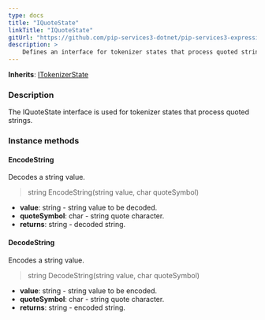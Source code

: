 ```yaml
---
type: docs
title: "IQuoteState"
linkTitle: "IQuoteState"
gitUrl: "https://github.com/pip-services3-dotnet/pip-services3-expressions-dotnet"
description: > 
    Defines an interface for tokenizer states that process quoted strings.
---
```


**Inherits**: [ITokenizerState](../itokenizer_state)

### Description

The IQuoteState interface is used for tokenizer states that process quoted strings.

### Instance methods

#### EncodeString
Decodes a string value.

> string EncodeString(string value, char quoteSymbol)

- **value**: string - string value to be decoded.
- **quoteSymbol**: char - string quote character.
- **returns**: string - decoded string.

#### DecodeString
Encodes a string value.

> string DecodeString(string value, char quoteSymbol)

- **value**: string - string value to be encoded.
- **quoteSymbol**: char - string quote character.
- **returns**: string - encoded string.
